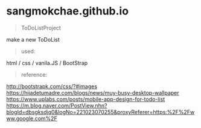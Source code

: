 # sangmokchae.github.io

> ToDoListProject

make a new ToDoList

> used:

html / css / vanila.JS / BootStrap

> reference:

http://bootstrapk.com/css/?#images
https://hijadetumadre.com/blogs/news/muy-busy-desktop-wallpaper
https://www.uplabs.com/posts/mobile-app-design-for-todo-list
https://m.blog.naver.com/PostView.nhn?blogId=dbsgksdjq0&logNo=221023070255&proxyReferer=https:%2F%2Fwww.google.com%2F
